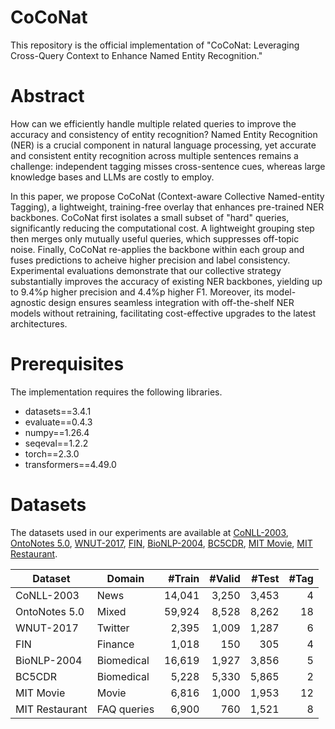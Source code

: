# CoCoNat
This repository is the official implementation of "CoCoNat: Leveraging Cross-Query Context to Enhance Named Entity Recognition." 


# Abstract
How can we efficiently handle multiple related queries to improve the accuracy and consistency of entity recognition? Named Entity Recognition (NER) is a crucial component in natural language processing, yet accurate and consistent entity recognition across multiple sentences remains a challenge: independent tagging misses cross-sentence cues, whereas large knowledge bases and LLMs are costly to employ.

In this paper, we propose CoCoNat (Context-aware Collective Named-entity Tagging), a lightweight, training-free overlay that enhances pre-trained NER backbones. CoCoNat first isolates a small subset of "hard" queries, significantly reducing the computational cost. A lightweight grouping step then merges only mutually useful queries, which suppresses off-topic noise. Finally, CoCoNat re-applies the backbone within each group and fuses predictions to acheive higher precision and label consistency. Experimental evaluations demonstrate that our collective strategy substantially improves the accuracy of existing NER backbones, yielding up to 9.4%p higher precision and 4.4%p higher F1. Moreover, its model-agnostic design ensures seamless integration with off-the-shelf NER models without retraining, facilitating cost-effective upgrades to the latest architectures.


# Prerequisites
The implementation requires the following libraries.
- datasets==3.4.1  
- evaluate==0.4.3  
- numpy==1.26.4 
- seqeval==1.2.2 
- torch==2.3.0 
- transformers==4.49.0 

# Datasets
The datasets used in our experiments are available at
[CoNLL-2003](https://www.clips.uantwerpen.be/conll2003/ner/), 
[OntoNotes 5.0](https://catalog.ldc.upenn.edu/LDC2013T19), 
[WNUT-2017](https://noisy-text.github.io/2017/emerging-rare-entities.html), 
[FIN](https://aclanthology.org/U15-1010/), 
[BioNLP-2004](https://www.ncbi.nlm.nih.gov/research/bionlp/Data/), 
[BC5CDR](https://biocreative.bioinformatics.udel.edu/tasks/biocreative-v/track-3-cdr/),
[MIT Movie](http://groups.csail.mit.edu/sls/), 
[MIT Restaurant](http://groups.csail.mit.edu/sls/).

| Dataset        | Domain      | #Train | #Valid | #Test | #Tag |
| -------------- | ----------- | -----: | ----: | ----: | ---: |
| CoNLL-2003     | News        | 14,041 | 3,250 | 3,453 |    4 |
| OntoNotes 5.0  | Mixed       | 59,924 | 8,528 | 8,262 |   18 |
| WNUT-2017      | Twitter     |  2,395 | 1,009 | 1,287 |    6 |
| FIN            | Finance     |  1,018 |   150 |   305 |    4 |
| BioNLP-2004    | Biomedical  | 16,619 | 1,927 | 3,856 |    5 |
| BC5CDR         | Biomedical  |  5,228 | 5,330 | 5,865 |    2 |
| MIT Movie      | Movie       |  6,816 | 1,000 | 1,953 |   12 |
| MIT Restaurant | FAQ queries |  6,900 |   760 | 1,521 |    8 |

